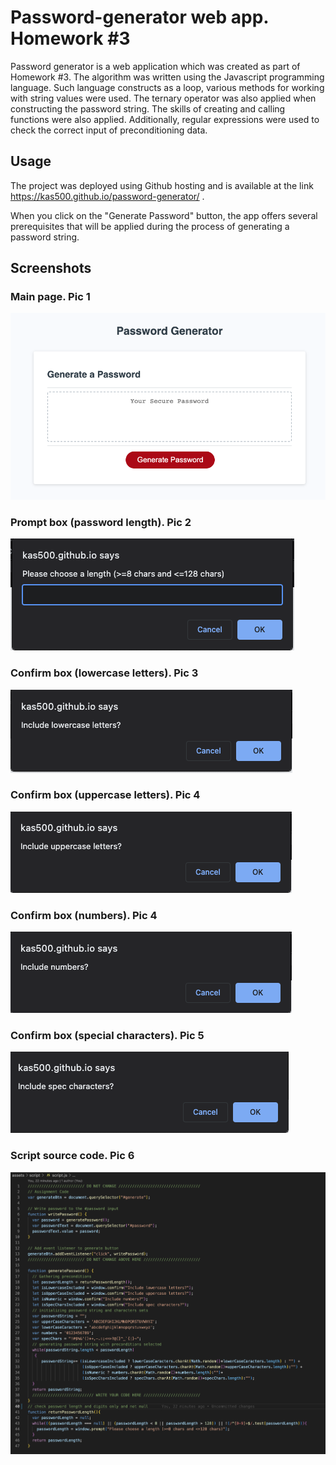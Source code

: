 # Password-generator web app. Homework #3

Password generator is a web application which was created as part of Homework #3. The algorithm was written using the Javascript programming language.  Such language constructs as a loop, various methods for working with string values ​​were used.  The ternary operator was also applied when constructing the password string.  The skills of creating and calling functions were also applied. Additionally, regular expressions were used to check the correct input of preconditioning data.

## Usage

The project was deployed using Github hosting and is available at the link https://kas500.github.io/password-generator/ .

When you click on the "Generate Password" button, the app offers several prerequisites that will be applied during the process of generating a password string.

## Screenshots

### Main page. Pic 1

![main page](./assets/images/main.png)

### Prompt box (password length). Pic 2

![password length prompt](./assets/images/prompt_1.png)

### Confirm box (lowercase letters). Pic 3

![lower case confirmation](./assets/images/confirm_2.png)

### Confirm box (uppercase letters). Pic 4

![upper case confirmation](./assets/images/confirm_3.png)

### Confirm box (numbers). Pic 4

![numbers confirmation](./assets/images/confirm_4.png)

### Confirm box (special characters). Pic 5

![special characters confirmation](./assets/images/confirm_5.png)

### Script source code. Pic 6

![special characters confirmation](./assets/images/source_code.png)
